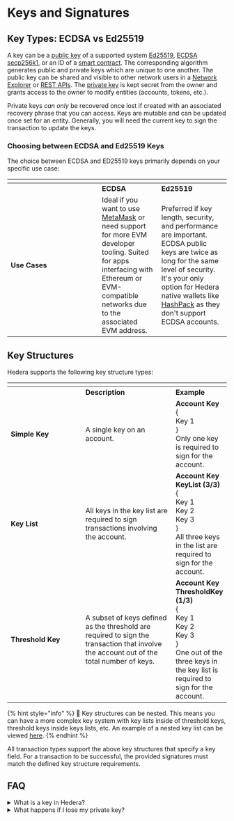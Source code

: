 # Keys and Signatures

## Key Types: ECDSA vs Ed25519

A key can be a [public key](../support-and-community/glossary.md#public-key) of a supported system [Ed25519](../support-and-community/glossary.md#ed25519), [ECDSA secp256k1](../support-and-community/glossary.md#ecdsa-secp256k1), or an ID of a [smart contract](../support-and-community/glossary.md#smart-contract). The corresponding algorithm generates public and private keys which are unique to one another. The public key can be shared and visible to other network users in a [Network Explorer](../support-and-community/glossary.md#network-explorer) or [REST APIs](../support-and-community/glossary.md#rest-api). The [private key](../support-and-community/glossary.md#private-key) is kept secret from the owner and grants access to the owner to modify entities (accounts, tokens, etc.).&#x20;

Private keys _can only_ be recovered once lost if created with an associated recovery phrase that you can access. Keys are mutable and can be updated once set for an entity. Generally, you will need the current key to sign the transaction to update the keys.&#x20;

### Choosing between ECDSA and Ed25519 Keys

The choice between ECDSA and ED25519 keys primarily depends on your specific use case:

<table data-header-hidden><thead><tr><th width="193.33333333333331"></th><th></th><th></th></tr></thead><tbody><tr><td></td><td><strong>ECDSA</strong></td><td><strong>Ed25519</strong></td></tr><tr><td><strong>Use Cases</strong></td><td>Ideal if you want to use <a href="../support-and-community/glossary.md#metamask">MetaMask</a> or need support for more EVM developer tooling. Suited for apps interfacing with Ethereum or EVM-compatible networks due to the associated EVM address.</td><td>Preferred if key length, security, and performance are important. ECDSA public keys are twice as long for the same level of security. It's your only option for Hedera native wallets like <a href="https://www.hashpack.app/">HashPack</a> as they don't support ECDSA accounts.</td></tr></tbody></table>

## Key Structures

Hedera supports the following key structure types:

<table data-header-hidden><thead><tr><th width="193.33333333333331"></th><th width="240"></th><th></th></tr></thead><tbody><tr><td></td><td><strong>Description</strong></td><td><strong>Example</strong></td></tr><tr><td><strong>Simple Key</strong></td><td>A single key on an account.</td><td><strong>Account</strong> <strong>Key</strong> <br>       { <br>           Key 1 <br>        }<br>Only one key is required to sign for the account.</td></tr><tr><td><strong>Key List</strong></td><td>All keys in the key list are required to sign transactions involving the account.</td><td><strong>Account Key</strong><br>     <strong>KeyList (3/3)</strong> <br>          { <br>               Key 1 <br>               Key 2 <br>               Key 3 <br>          }<br>All three keys in the list are required to sign for the account.</td></tr><tr><td><strong>Threshold Key</strong></td><td>A subset of keys defined as the threshold are required to sign the transaction that involve the account out of the total number of keys.</td><td><strong>Account Key</strong><br>      <strong>ThresholdKey (1/3)</strong> <br>          { <br>              Key 1 <br>              Key 2 <br>              Key 3 <br>          }<br>One out of the three keys in the key list is required to sign for the account.</td></tr></tbody></table>

{% hint style="info" %}
🔔 Key structures can be nested. This means you can have a more complex key system with key lists inside of threshold keys, threshold keys inside keys lists, etc. An example of a nested key list can be viewed [here](https://hashscan.io/mainnet/adminKey/0.0.2).
{% endhint %}

All transaction types support the above key structures that specify a key field. For a transaction to be successful, the provided signatures must match the defined key structure requirements.

## FAQ

<details>

<summary>What is a key in Hedera?</summary>

A key in Hedera can be a [public key](../support-and-community/glossary.md#public-key) of a supported system such as [ED25519](../support-and-community/glossary.md#ed25519), [ECDSA secp256k1](../support-and-community/glossary.md#ecdsa-secp256k), or an ID of a [smart contract](../support-and-community/glossary.md#smart-contract). The corresponding algorithm generates public and private keys which are unique to one another. The public key can be shared and visible to other network users in a [Network Explorer](../support-and-community/glossary.md#network-explorer) or REST APIs. The [private key](../support-and-community/glossary.md#private-key) is kept secret and grants access to the owner to modify entities (accounts, tokens, etc.).

</details>

<details>

<summary>What happens if I lose my private key?</summary>

Private keys can only be recovered once lost if created with an associated recovery phrase that you can access. It's crucial to keep your private keys safe and secure as they grant access to modify your Hedera entities, like accounts and tokens.

</details>
